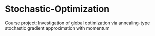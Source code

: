 # Stochastic-Optimization
Course project: Investigation of global optimization via annealing-type stochastic gradient approximation with momentum
